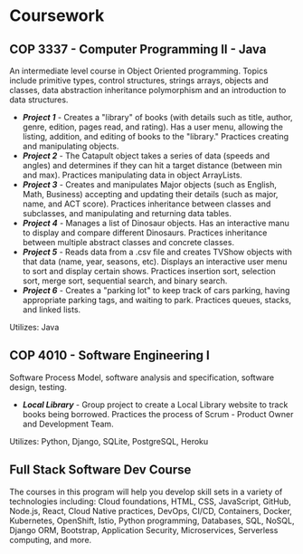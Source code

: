 # Coursework
## COP 3337 - Computer Programming II - Java 
An intermediate level course in Object Oriented programming. Topics include primitive types, control structures, strings arrays, objects and classes, data abstraction inheritance polymorphism and an introduction to data structures.
- **_Project 1_** - Creates a "library" of books (with details such as title, author, genre, edition, pages read, and rating). Has a user menu, allowing the listing, addition, and editing of books to the "library." Practices creating and manipulating objects.
- **_Project 2_** - The Catapult object takes a series of data (speeds and angles) and determines if they can hit a target distance (between min and max). Practices manipulating data in object ArrayLists.
- **_Project 3_** - Creates and manipulates Major objects (such as English, Math, Business) accepting and updating their details (such as major, name, and ACT score). Practices inheritance between classes and subclasses, and manipulating and returning data tables.
- **_Project 4_** - Manages a list of Dinosaur objects. Has an interactive manu to display and compare different Dinosaurs. Practices inheritance between multiple abstract classes and concrete classes.
- **_Project 5_** - Reads data from a .csv file and creates TVShow objects with that data (name, year, seasons, etc). Displays an interactive user menu to sort and display certain shows. Practices insertion sort, selection sort, merge sort, sequential search, and binary search.
- **_Project 6_** - Creates a "parking lot" to keep track of cars parking, having appropriate parking tags, and waiting to park. Practices queues, stacks, and linked lists.

Utilizes: Java

## COP 4010 - Software Engineering I
Software Process Model, software analysis and specification, software design, testing.
- **_Local Library_** - Group project to create a Local Library website to track books being borrowed. Practices the process of Scrum - Product Owner and Development Team.

Utilizes: Python, Django, SQLite, PostgreSQL, Heroku

## Full Stack Software Dev Course
The courses in this program will help you develop skill sets in a variety of technologies including: Cloud foundations, HTML, CSS, JavaScript, GitHub, Node.js, React, Cloud Native practices, DevOps, CI/CD, Containers, Docker, Kubernetes, OpenShift, Istio, Python programming, Databases, SQL, NoSQL, Django ORM, Bootstrap, Application Security, Microservices, Serverless computing, and more. 
